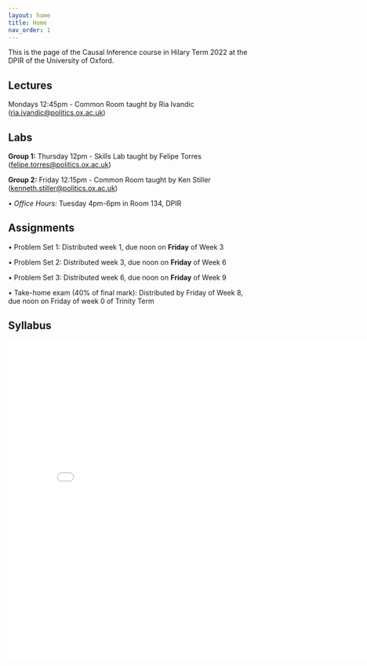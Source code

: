 ```yaml
---
layout: home
title: Home
nav_order: 1
---
```




This is the page of the Causal Inference course in Hilary Term 2022 at the DPIR of the University of Oxford.

## Lectures

Mondays 12:45pm - Common Room taught by Ria Ivandic (ria.ivandic@politics.ox.ac.uk)

## Labs

**Group 1:** Thursday 12pm - Skills Lab taught by Felipe Torres (felipe.torres@politics.ox.ac.uk)

**Group 2:** Friday 12:15pm - Common Room taught by Ken Stiller (kenneth.stiller@politics.ox.ac.uk)

• *Office Hours:* Tuesday 4pm-6pm in Room 134, DPIR


## Assignments

• Problem Set 1: Distributed week 1, due noon on **Friday** of Week 3

• Problem Set 2: Distributed week 3, due noon on **Friday** of Week 6

• Problem Set 3: Distributed week 6, due noon on **Friday** of Week 9

• Take-home exam (40% of final mark): Distributed by Friday of Week 8, due noon on Friday of week 0 of
Trinity Term


## Syllabus


<embed src="ci_HT22_syllabus.pdf" width="800" height="650" 
 type="application/pdf">
